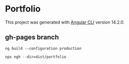 # Portfolio

This project was generated with [Angular CLI](https://github.com/angular/angular-cli) version 14.2.0.

## gh-pages branch

`ng build --configuration production`

`npx ngh --dir=dist/portfolio`
